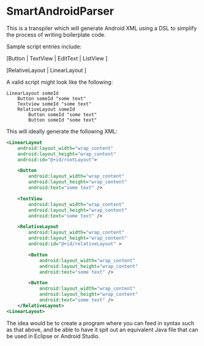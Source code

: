 # SmartAndroidParser
This is a transpiler which will generate Android XML using a DSL to simplify the process of writing boilerplate code.

Sample script entries include:

[Button | TextView | EditText | ListView ] 

[RelativeLayout | LinearLayout ] 

A valid script might look like the following:
```
LinearLayout someId
	Button someId "some text"
	Textview someId "some text"
 	RelativeLayout someId
		Button someId "some text"
		Button someId "some text"
```

This will ideally generate the following XML:

```xml
<LinearLayout
	android:layout_width="wrap_content"
	android:layout_height="wrap_content"
	android:id="@+id/rootLayout">

	<Button
		android:layout_width="wrap_content"
		android:layout_height="wrap_content" 
		android:text="some text" />

	<TextView
		android:layout_width="wrap_content"
		android:layout_height="wrap_content" 
		android:text="some text" />

	<RelativeLayout
		android:layout_width="wrap_content"
		android:layout_height="wrap_content"
		android:id="@+id/relativeLayout" >

		<Button
			android:layout_width="wrap_content"
			android:layout_height="wrap_content"
			android:text="some text" />

		<Button
			android:layout_width="wrap_content"
			android:layout_height="wrap_content"
			android:text="some text" />
	</RelativeLayout>
<LinearLayout>	
```

The idea would be to create a program where you can feed in syntax such as that above, and be able to have it spit out an equivalent Java file that can be used in Eclipse or Android Studio.
